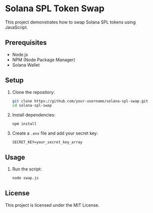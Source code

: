 # Solana SPL Token Swap

This project demonstrates how to swap Solana SPL tokens using JavaScript.

## Prerequisites

- Node.js
- NPM (Node Package Manager)
- Solana Wallet

## Setup

1. Clone the repository:
   ```bash
   git clone https://github.com/your-username/solana-spl-swap.git
   cd solana-spl-swap
   ```

2. Install dependencies:
   ```bash
   npm install
   ```

3. Create a `.env` file and add your secret key:
   ```plaintext
   SECRET_KEY=your_secret_key_array
   ```

## Usage

1. Run the script:
   ```bash
   node swap.js
   ```

## License

This project is licensed under the MIT License.
